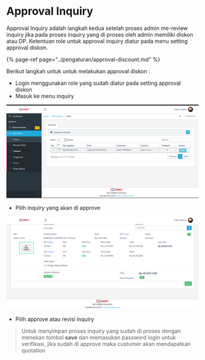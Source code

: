 # Approval Inquiry

Approval Inquiry adalah langkah kedua setelah proses admin me-review inquiry jika pada proses inquiry yang di proses oleh admin memiliki diskon atau DP. Ketentuan role untuk approval inquiry diatur pada menu setting approval diskon.

{% page-ref page="../pengaturan/approval-discount.md" %}

Berikut langkah untuk untuk melakukan approval diskon :

* Login menggunakan role yang sudah diatur pada setting approval diskon
* Masuk ke menu inquiry

![](../../.gitbook/assets/image%20%2887%29.png)

* Pilih inquiry yang akan di approve

![](../../.gitbook/assets/image%20%28120%29.png)

* Pilih approve atau revisi inquiry

> Untuk menyimpan proses inquiry yang sudah di proses dengan menekan tombol **save** dan memasukan password login untuk verifikasi, jika sudah di approve maka custumer akan mendapatkan quotation



